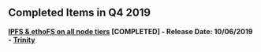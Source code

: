 ## Completed Items in Q4 2019

**[IPFS & ethoFS on all node tiers](https://github.com/Ether1Project/ether1-node-scripts/pull/4) [COMPLETED] - Release Date: 10/06/2019 - [Trinity](https://medium.com/@Ether1Official/ethofs-on-all-nodes-its-here-1ffcadf763e)**
